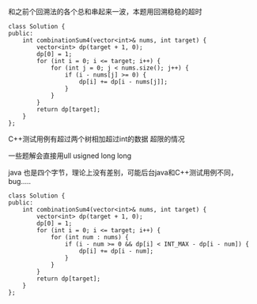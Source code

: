 
和之前个回溯法的各个总和串起来一波，本题用回溯稳稳的超时

```
class Solution {
public:
    int combinationSum4(vector<int>& nums, int target) {
        vector<int> dp(target + 1, 0);
        dp[0] = 1;
        for (int i = 0; i <= target; i++) {
            for (int j = 0; j < nums.size(); j++) {
                if (i - nums[j] >= 0) {
                    dp[i] += dp[i - nums[j]];
                }
            }
        }
        return dp[target];
    }
};
```


C++测试用例有超过两个树相加超过int的数据
超限的情况 


一些题解会直接用ull  usigned long long

java 也是四个字节，理论上没有差别，可能后台java和C++测试用例不同，bug.....
```
class Solution {
public:
    int combinationSum4(vector<int>& nums, int target) {
        vector<int> dp(target + 1, 0);
        dp[0] = 1;
        for (int i = 0; i <= target; i++) {
            for (int num : nums) {
                if (i - num >= 0 && dp[i] < INT_MAX - dp[i - num]) {
                    dp[i] += dp[i - num];
                }
            }
        }
        return dp[target];
    }
};
```
